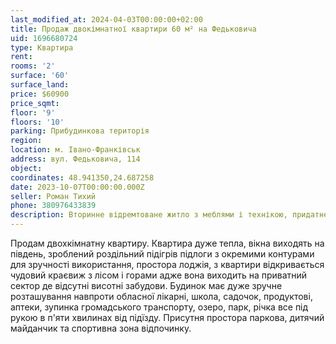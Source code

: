 ```yaml
---
last_modified_at: 2024-04-03T00:00:00+02:00
title: Продаж двокімнатної квартири 60 м² на Федьковича
uid: 1696680724
type: Квартира
rent:
rooms: '2'
surface: '60'
surface_land:
price: $60900
price_sqmt:
floor: '9'
floors: '10'
parking: Прибудинкова територія
region:
location: м. Івано-Франківськ
address: вул. Федьковича, 114
object:
coordinates: 48.941350,24.687258
date: 2023-10-07T00:00:00.000Z
seller: Роман Тихий
phone: 380976433839
description: Вторинне відремтоване житло з меблями і технікою, придатне для проживання
---
```


Продам двохкімнатну квартиру. Квартира дуже тепла, вікна виходять на південь, зроблений роздільний підігрів підлоги з окремими контурами для зручності використання, простора лоджія, з квартири відкривається чудовий краєвиж з лісом і горами адже вона виходить на приватний сектор де відсутні висотні забудови. Будинок має дуже зручне розташування навпроти обласної лікарні, школа, садочок, продуктові, аптеки, зупинка громадського транспорту, озеро, парк, річка все під рукою в п'яти хвилинах від підїзду. Присутня простора паркова, дитячий майданчик та спортивна зона відпочинку.
